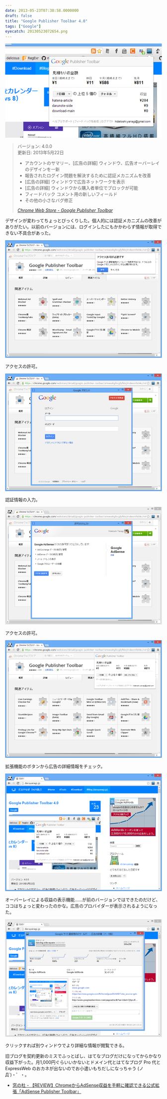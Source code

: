 ```yaml
---
date: 2013-05-23T07:38:58.0000000
draft: false
title: "Google Publisher Toolbar 4.0"
tags: ["Google"]
eyecatch: 20130523072654.png
---
```

<p><span itemscope itemtype="http://schema.org/Photograph"><img src="20130523072654.png" alt="f:id:daruyanagi:20130523072654p:plain" title="f:id:daruyanagi:20130523072654p:plain" class="hatena-fotolife" itemprop="image"></span></p>

<blockquote cite="https://chrome.google.com/webstore/detail/google-publisher-toolbar/omioeahgfecgfpfldejlnideemfidnkc">
<p>バージョン: 4.0.0<br />
更新日: 2013年5月22日</p>

<ul>
<li>アカウントのサマリー、[広告の詳細] ウィンドウ、広告オーバーレイのデザインを一新</li>
<li>報告されたログイン問題を解決するために認証メカニズムを改善</li>
<li>[広告の詳細] ウィンドウで広告ネットワークを表示</li>
<li>[広告の詳細] ウィンドウから購入者単位でブロックが可能</li>
<li>フィードバック コメント用の新しいフィールド</li>
<li>その他の小さなバグ修正</li>
</ul>
<cite><a href="https://chrome.google.com/webstore/detail/google-publisher-toolbar/omioeahgfecgfpfldejlnideemfidnkc">Chrome Web Store - Google Publisher Toolbar</a></cite>
</blockquote>
<p>デザインが変わってちょっとびっくりした。個人的には認証メカニズムの改善がありがたい。以前のバージョンには、ログインしたにもかかわらず情報が取得できない不具合があった。</p>
<p><span itemscope itemtype="http://schema.org/Photograph"><img src="20130523073738.png" alt="f:id:daruyanagi:20130523073738p:plain" title="f:id:daruyanagi:20130523073738p:plain" class="hatena-fotolife" itemprop="image"></span></p><p>アクセスの許可。</p><p><span itemscope itemtype="http://schema.org/Photograph"><img src="20130523073741.png" alt="f:id:daruyanagi:20130523073741p:plain" title="f:id:daruyanagi:20130523073741p:plain" class="hatena-fotolife" itemprop="image"></span></p><p>認証情報の入力。</p><p><span itemscope itemtype="http://schema.org/Photograph"><img src="20130523073744.png" alt="f:id:daruyanagi:20130523073744p:plain" title="f:id:daruyanagi:20130523073744p:plain" class="hatena-fotolife" itemprop="image"></span></p><p>アクセスの許可。</p><p><span itemscope itemtype="http://schema.org/Photograph"><img src="20130523073750.png" alt="f:id:daruyanagi:20130523073750p:plain" title="f:id:daruyanagi:20130523073750p:plain" class="hatena-fotolife" itemprop="image"></span></p><p>拡張機能のボタンから広告の詳細情報をチェック。</p><p><span itemscope itemtype="http://schema.org/Photograph"><img src="20130523074036.png" alt="f:id:daruyanagi:20130523074036p:plain" title="f:id:daruyanagi:20130523074036p:plain" class="hatena-fotolife" itemprop="image"></span></p><p>オーバーレイによる収益の表示機能……が前のバージョンではできたのだけど、ココはちょっと変わったのかな。広告のプロバイダーが表示されるようになった。</p><p><span itemscope itemtype="http://schema.org/Photograph"><img src="20130523074039.png" alt="f:id:daruyanagi:20130523074039p:plain" title="f:id:daruyanagi:20130523074039p:plain" class="hatena-fotolife" itemprop="image"></span></p><p>クリックすれば別ウィンドウでより詳細な情報が閲覧できる。</p><p>旧ブログを契約更新のミスでふっとばし、はてなブログだけになってからかなり収益下がった。月1,000円ぐらいいかないとドメイン代とはてなブログ Pro 代と ExpressWeb のおカネが出ないのでお小遣いもちだしになっちゃう (ノД`)・゜・。</p>

<ul>
<li><a href="http://www.forest.impress.co.jp/docs/review/20120208_510310.html">&#x7A93;&#x306E;&#x675C; - &#x3010;REVIEW&#x3011;Chrome&#x304B;&#x3089;AdSense&#x53CE;&#x76CA;&#x3092;&#x624B;&#x8EFD;&#x306B;&#x78BA;&#x8A8D;&#x3067;&#x304D;&#x308B;&#x516C;&#x5F0F;&#x62E1;&#x5F35;&#x300C;AdSense Publisher Toolbar&#x300D;</a></li>
</ul>